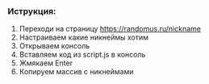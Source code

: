 ### Иструкция:
1. Переходи на страницу https://randomus.ru/nickname
2. Настраиваем какие никнеймы хотим
3. Открываем консоль 
4. Вставляем код из script.js в консоль
5. Жмякаем Enter
6. Копируем массив с никнеймами

